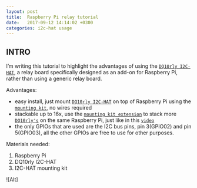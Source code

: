 ```yaml
---
layout: post
title:  Raspberry Pi relay tutorial
date:   2017-09-12 14:14:02 +0300
categories: i2c-hat usage
---
```


## INTRO

I’m writing this tutorial to highlight the advantages of using the [`DQ10rly I2C-HAT`][dq10rly], a relay board specifically designed as an add-on for Raspberry Pi, rather than using a generic relay board.

Advantages:
  * easy install, just mount [`DQ10rly I2C-HAT`][dq10rly] on top of Raspberry Pi using the [`mounting kit`][mounting-kit], no wires required
  * stackable up to 16x, use the [`mounting kit extension`][mounting-kit-ext] to stack more [`DQ10rly's`][dq10rly] on the same Raspberry Pi, just like in this [`video`][stack-video]
  * the only GPIOs that are used are the I2C bus pins, pin 3(GPIO02) and pin 5(GPIO03), all the other GPIOs are free to use for other purposes.

Materials needed:
  1. Raspberry Pi
  2. DQ10rly I2C-HAT
  3. I2C-HAT mounting kit

  ![Alt]

[dq10rly]: https://raspihats.com/product/dq10rly-i2c-hat/
[mounting-kit]: https://raspihats.com/product/mounting-kit-i2c-hat/
[mounting-kit-ext]: https://raspihats.com/product/mounting-kit-extension-i2c-hat/
[stack-video]: https://www.youtube.com/watch?v=HTDh2RCGw3I
